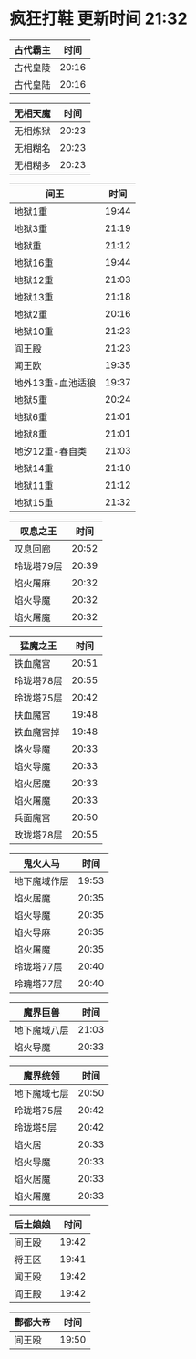 # 疯狂打鞋 更新时间 21:32

| 古代霸主   | 时间    |
|--------|-------|
| 古代皇陵 | 20:16 |
| 古代皇陆 | 20:16 |

| 无相天魔   | 时间    |
|--------|-------|
| 无相炼狱 | 20:23 |
| 无相糊名 | 20:23 |
| 无相糊多 | 20:23 |

| 间王   | 时间    |
|--------|-------|
| 地狱1重 | 19:44 |
| 地狱3重 | 21:19 |
| 地狱重 | 21:12 |
| 地狱16重 | 19:44 |
| 地狱12重 | 21:03 |
| 地狱13重 | 21:18 |
| 地狱2重 | 20:16 |
| 地狱10重 | 21:23 |
| 阎王殿 | 21:23 |
| 闻王欧 | 19:35 |
| 地外13重-血池适狼 | 19:37 |
| 地狱5重 | 20:24 |
| 地狱6重 | 21:01 |
| 地狱8重 | 21:01 |
| 地汐12重-春自类 | 21:03 |
| 地狱14重 | 21:10 |
| 地狱11重 | 21:12 |
| 地狱15重 | 21:32 |

| 叹息之王   | 时间    |
|--------|-------|
| 叹息回廊 | 20:52 |
| 玲珑塔79层 | 20:39 |
| 焰火屠麻 | 20:32 |
| 焰火导魔 | 20:32 |
| 焰火屠魔 | 20:32 |

| 猛魔之王   | 时间    |
|--------|-------|
| 铁血魔宫 | 20:51 |
| 玲珑塔78层 | 20:55 |
| 玲珑塔75层 | 20:42 |
| 扶血魔宫 | 19:48 |
| 铁血魔宫掉 | 19:48 |
| 烙火导魔 | 20:33 |
| 焰火导魔 | 20:33 |
| 焰火居魔 | 20:33 |
| 焰火屠魔 | 20:33 |
| 兵面魔宫 | 20:50 |
| 政珑塔78层 | 20:55 |

| 鬼火人马   | 时间    |
|--------|-------|
| 地下魔域作层 | 19:53 |
| 焰火居魔 | 20:35 |
| 焰火导魔 | 20:35 |
| 焰火导麻 | 20:35 |
| 焰火屠魔 | 20:35 |
| 玲珑塔77层 | 20:40 |
| 玲瑰塔77层 | 20:40 |

| 魔界巨兽   | 时间    |
|--------|-------|
| 地下魔域八层 | 21:03 |
| 焰火导魔 | 20:33 |

| 魔界统领   | 时间    |
|--------|-------|
| 地下魔域七层 | 20:50 |
| 玲珑塔75层 | 20:42 |
| 玲珑塔5层 | 20:42 |
| 焰火居 | 20:33 |
| 焰火导魔 | 20:33 |
| 焰火居魔 | 20:33 |
| 焰火屠魔 | 20:33 |

| 后土娘娘   | 时间    |
|--------|-------|
| 间王殴 | 19:42 |
| 将王区 | 19:41 |
| 闻王殴 | 19:42 |
| 阎王殿 | 19:42 |

| 酆都大帝   | 时间    |
|--------|-------|
| 间王殴 | 19:50 |